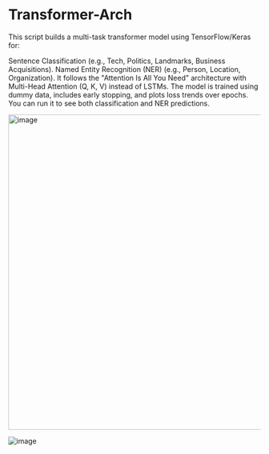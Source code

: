 # Transformer-Arch
This script builds a multi-task transformer model using TensorFlow/Keras for:

Sentence Classification (e.g., Tech, Politics, Landmarks, Business Acquisitions).
Named Entity Recognition (NER) (e.g., Person, Location, Organization).
It follows the "Attention Is All You Need" architecture with Multi-Head Attention (Q, K, V) instead of LSTMs. The model is trained using dummy data, includes early stopping, and plots loss trends over epochs. You can run it to see both classification and NER predictions.

<img width="631" alt="image" src="https://github.com/user-attachments/assets/d0701c0c-e23a-4160-a000-37ecf5c67c80" />

![image](https://github.com/user-attachments/assets/f44db17f-bb0b-44d1-9345-e48c460a6e33)


